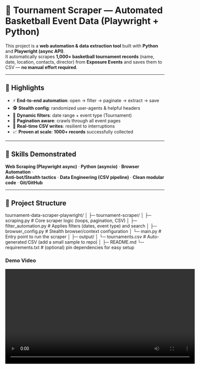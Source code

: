 # 🏀 Tournament Scraper — Automated Basketball Event Data (Playwright + Python)


This project is a **web automation & data extraction tool** built with **Python** and **Playwright (async API)**.  
It automatically scrapes **1,000+ basketball tournament records** (name, date, location, contacts, director) from
**Exposure Events** and saves them to CSV — **no manual effort required**.

---

## 🚀 Highlights

- ⚡ **End-to-end automation**: open → filter → paginate → extract → save
- 🕵️ **Stealth config**: randomized user-agents & helpful headers
- 📅 **Dynamic filters**: date range + event type (Tournament)
- 🧭 **Pagination aware**: crawls through all event pages
- 💾 **Real-time CSV writes**: resilient to interruptions
- 📈 **Proven at scale**: **1000+ records** successfully collected

---

## 🧠 Skills Demonstrated

**Web Scraping (Playwright async)** · **Python (asyncio)** · **Browser Automation** ·  
**Anti-bot/Stealth tactics** · **Data Engineering (CSV pipeline)** · **Clean modular code** · **Git/GitHub**

---

## 📂 Project Structure
tournament-data-scraper-playwright/
│
├─ tournament-scraper/
│ ├─ scraping.py # Core scraper logic (loops, pagination, CSV)
│ ├─ filter_automation.py # Applies filters (dates, event type) and search
│ ├─ browser_config.py # Stealth browser/context configuration
│ └─ main.py # Entry point to run the scraper
│
├─ output/
│ └─ tournaments.csv # Auto-generated CSV (add a small sample to repo)
│
├─ README.md
└─ requirements.txt # (optional) pin dependencies for easy setup
### Demo Video
<video controls width="600">
  <source src="media/tournament_demo.mp4" type="video/mp4">
</video>
